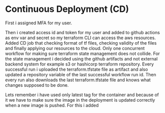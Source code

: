 # Continuous Deployment (CD)

First i assigned MFA for my user.

Then i created access id and token for my user and added to github actions as env var and secret so my terraform CLI can access the aws resources.
Added CD job that checking format of tf files, checking validity of the files and finally applying our resources to the cloud.
Only one concurrent workflow for making sure terraform state management does not collide.
For the state management i decided using the github artifacts and not external backend system for example s3 or hashicorp terraform repository.
Every successful run i uploaded the terraform.tfstate file as artifact and also updated a repository variable of the last successful workflow run id.
Then every run also downloads the last terraform.tfstate file and knows what changes supposed to be done.

Lets remember i have used only latest tag for the container and because of it we have to make sure the image in the deployment is updated correctly when a new image is pushed. For this i added
